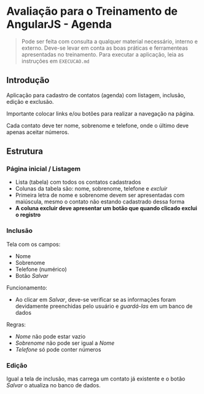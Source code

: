 # Avaliação para o Treinamento de AngularJS - Agenda

> Pode ser feita com consulta a qualquer material necessário, interno e externo.
> Deve-se levar em conta as boas práticas e ferramenteas apresentadas no treinamento.
> Para executar a aplicação, leia as instruções em `EXECUCAO.md`

## Introdução

Aplicação para cadastro de contatos (agenda) com listagem, inclusão, edição e exclusão.

Importante colocar links e/ou botões para realizar a navegação na página.

Cada contato deve ter nome, sobrenome e telefone, onde o último deve apenas aceitar números.

## Estrutura

### Página inicial / Listagem

* Lista (tabela) com todos os contatos cadastrados
* Colunas da tabela são: nome, sobrenome, telefone e _excluir_
* Primeira letra de nome e sobrenome devem ser apresentadas com maiúscula, mesmo o contato não estando cadastrado dessa forma
* **A coluna excluir deve apresentar um botão que quando clicado exclui o registro**

### Inclusão

Tela com os campos:

* Nome
* Sobrenome
* Telefone (numérico)
* Botão _Salvar_

Funcionamento:

* Ao clicar em _Salvar_, deve-se verificar se as informações foram devidamente preenchidas pelo usuário e _guardá-las_ em um banco de dados

Regras:

* _Nome_ não pode estar vazio
* _Sobrenome_ não pode ser igual a _Nome_
* _Telefone_ só pode conter números

### Edição

Igual a tela de inclusão, mas carrega um contato já existente e o botão _Salvar_ o atualiza no banco de dados.
